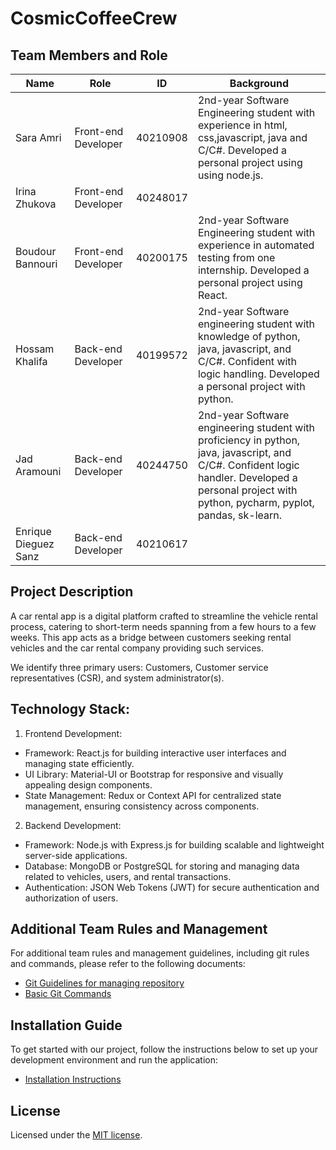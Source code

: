 # CosmicCoffeeCrew

## Team Members and Role

| Name                 | Role                 | ID       | Background                                                             |
| -------------------- | -------------------- | -------- | ---------------------------------------------------------------------- |
| Sara Amri            | Front-end Developer  | 40210908 | 2nd-year Software Engineering student with experience in html,  css,javascript, java and C/C#. Developed a personal project using using node.js.                                                  |
| Irina Zhukova        | Front-end Developer  | 40248017 |                                                                        |
| Boudour Bannouri     | Front-end Developer  | 40200175 | 2nd-year Software Engineering student with experience in automated testing from one internship. Developed a personal project using React.
| Hossam Khalifa       | Back-end Developer   | 40199572 | 2nd-year Software engineering student with knowledge of python, java, javascript, and C/C#. Confident with logic handling. Developed a personal project with python.
| Jad Aramouni         | Back-end Developer   | 40244750 | 2nd-year Software engineering student with proficiency in python, java, javascript, and C/C#. Confident logic  handler. Developed a personal project with python, pycharm, pyplot, pandas, sk-learn.
| Enrique Dieguez Sanz | Back-end Developer   | 40210617 |

## Project Description

A car rental app is a digital platform crafted to streamline the vehicle rental process, catering to short-term needs spanning from a few hours to a few weeks. This app acts as a bridge between customers seeking rental vehicles and the car rental company providing such services.

We identify three primary users: Customers, Customer service representatives (CSR), and system administrator(s).


## Technology Stack:

1. Frontend Development:

- Framework: React.js for building interactive user interfaces and managing state efficiently.
- UI Library: Material-UI or Bootstrap for responsive and visually appealing design components.
- State Management: Redux or Context API for centralized state management, ensuring consistency across components.

2. Backend Development:

- Framework: Node.js with Express.js for building scalable and lightweight server-side applications.
- Database: MongoDB or PostgreSQL for storing and managing data related to vehicles, users, and rental transactions.
- Authentication: JSON Web Tokens (JWT) for secure authentication and authorization of users.

## Additional Team Rules and Management

For additional team rules and management guidelines, including git rules and commands, please refer to the following documents:
- [Git Guidelines for managing repository](https://github.com/kokkuri3/CosmicCoffeeCrew-soen341projectW2024/blob/main/Git%20Guidelines.md)
- [Basic Git Commands](https://github.com/kokkuri3/CosmicCoffeeCrew-soen341projectW2024/blob/main/Git%20Commands.md)


## Installation Guide

To get started with our project, follow the instructions below to set up your development environment and run the application:
- [Installation Instructions](https://github.com/kokkuri3/CosmicCoffeeCrew-soen341projectW2024/blob/7c751282c5528060bc3d6d53b8b626db690314fc/InstallationInstructions.md)


## License

Licensed under the [MIT license](https://github.com/nextui-org/next-app-template/blob/main/LICENSE).


